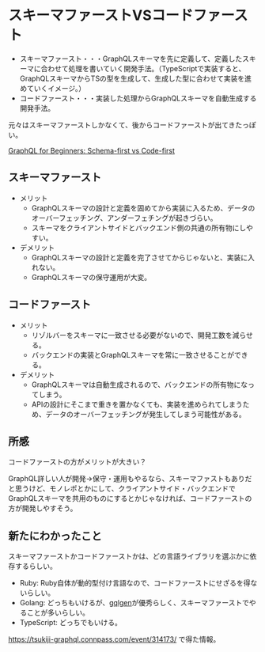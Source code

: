 # スキーマファーストVSコードファースト

- スキーマファースト・・・GraphQLスキーマを先に定義して、定義したスキーマに合わせて処理を書いていく開発手法。（TypeScriptで実装すると、GraphQLスキーマからTSの型を生成して、生成した型に合わせて実装を進めていくイメージ。）
- コードファースト・・・実装した処理からGraphQLスキーマを自動生成する開発手法。

元々はスキーマファーストしかなくて、後からコードファーストが出てきたっぽい。

[GraphQL for Beginners: Schema-first vs Code-first](https://lo-victoria.com/graphql-for-beginners-schema-first-vs-code-first)

## スキーマファースト

- メリット
    - GraphQLスキーマの設計と定義を固めてから実装に入るため、データのオーバーフェッチング、アンダーフェチングが起きづらい。
    - スキーマをクライアントサイドとバックエンド側の共通の所有物にしやすい。
- デメリット
    - GraphQLスキーマの設計と定義を完了させてからじゃないと、実装に入れない。
    - GraphQLスキーマの保守運用が大変。

## コードファースト

- メリット
    - リゾルバーをスキーマに一致させる必要がないので、開発工数を減らせる。
    - バックエンドの実装とGraphQLスキーマを常に一致させることができる。
- デメリット
    - GraphQLスキーマは自動生成されるので、バックエンドの所有物になってしまう。
    - APIの設計にそこまで重きを置かなくても、実装を進められてしまうため、データのオーバーフェッチングが発生してしまう可能性がある。

## 所感

コードファーストの方がメリットが大きい？

GraphQL詳しい人が開発→保守・運用もやるなら、スキーマファストもありだと思うけど、モノレポとかにして、クライアントサイド・バックエンドでGraphQLスキーマを共用のものにするとかじゃなければ、コードファーストの方が開発しやすそう。

## 新たにわかったこと

スキーマファーストかコードファーストかは、どの言語ライブラリを選ぶかに依存するらしい。

- Ruby: Ruby自体が動的型付け言語なので、コードファーストにせざるを得ないらしい。
- Golang: どっちもいけるが、[gqlgen](https://github.com/99designs/gqlgen)が優秀らしく、スキーマファーストでやることが多いらしい。
- TypeScript: どっちでもいける。

https://tsukiji-graphql.connpass.com/event/314173/ で得た情報。
